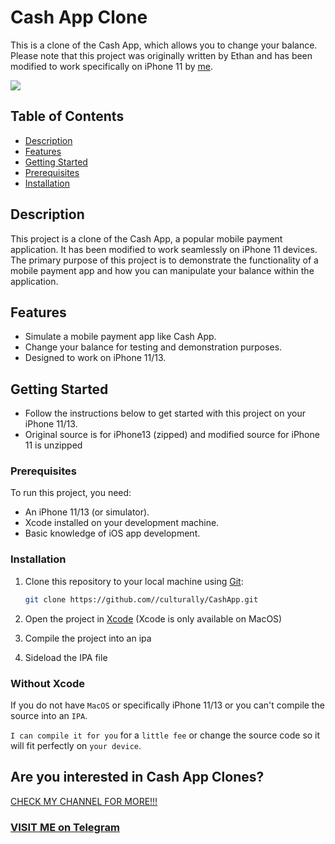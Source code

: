 # Cash App Clone

This is a clone of the Cash App, which allows you to change your balance. Please note that this project was originally written by Ethan and has been modified to work specifically on iPhone 11 by [me](https://github.com/culturally).

![](https://github.com/culturally/CashApp/blob/main/example.jpg?raw=true)




## Table of Contents

- [Description](#description)
- [Features](#features)
- [Getting Started](#getting-started)
- [Prerequisites](#prerequisites)
- [Installation](#installation)

## Description

This project is a clone of the Cash App, a popular mobile payment application. It has been modified to work seamlessly on iPhone 11 devices. The primary purpose of this project is to demonstrate the functionality of a mobile payment app and how you can manipulate your balance within the application.

## Features

- Simulate a mobile payment app like Cash App.
- Change your balance for testing and demonstration purposes.
- Designed to work on iPhone 11/13.

## Getting Started

- Follow the instructions below to get started with this project on your iPhone 11/13.
- Original source is for iPhone13 (zipped) and modified source for iPhone 11 is unzipped

### Prerequisites

To run this project, you need:

- An iPhone 11/13 (or simulator).
- Xcode installed on your development machine.
- Basic knowledge of iOS app development.

### Installation

1. Clone this repository to your local machine using [Git](https://git-scm.com/):

   ```bash
   git clone https://github.com//culturally/CashApp.git

2. Open the project in [Xcode](https://developer.apple.com/xcode/) (Xcode is only available on MacOS)
3. Compile the project into an ipa
4. Sideload the IPA file

### Without Xcode

If you do not have `MacOS` or specifically iPhone 11/13 or you can't compile the source into an `IPA`.

`I can compile it for you` for a `little fee` or change the source code so it will fit perfectly on `your device`.


## Are you interested in Cash App Clones?

[CHECK MY CHANNEL FOR MORE!!!](https://t.me/undecryptable66)

### [VISIT ME on Telegram](https://t.me/undecryptable66)




